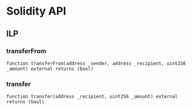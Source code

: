 # Solidity API

## ILP

### transferFrom

```solidity
function transferFrom(address _sender, address _recipient, uint256 _amount) external returns (bool)
```

### transfer

```solidity
function transfer(address _recipient, uint256 _amount) external returns (bool)
```

